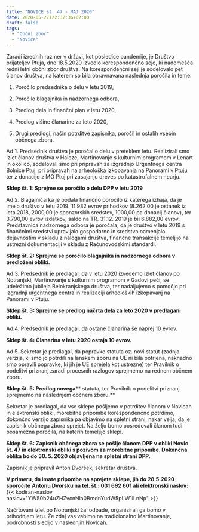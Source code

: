 ```yaml
---
title: "NOVICE št. 47 - MAJ 2020"
date: 2020-05-27T22:37:36+02:00
draft: false
tags:
  - "Občni zbor"
  - "Novice"
---
```


Zaradi izrednih razmer v državi, kot posledice pandemije, je Društvo prijateljev Ptuja, dne 18.5.2020 izvedlo korespondenčno sejo, ki nadomešča redni letni občni zbor društva. Na korespondenčni seji je sodelovalo pet članov društva, na katerem so bila obravnavana naslednja poročila in teme:

1. Poročilo predsednika o delu v letu 2019,

2. Poročilo blagajnika in nadzornega odbora,

3. Predlog dela in finančni plan v letu 2020,

4. Predlog višine članarine za leto 2020,

5. Drugi predlogi, način potrditve zapisnika, poročil in ostalih vsebin občnega zbora.

Ad 1. Predsednik društva je poročal o delu v preteklem letu. Realizirali smo izlet članov društva v Haloze, Martinovanje s kulturnim programom v Lenart in okolico, sodelovali smo pri pripravah za izgradnjo Urgentnega centra Bolnice Ptuj, pri pripravah na arheološka izkopavanja na Panorami v Ptuju ter z donacijo z MO Ptuj pri zasajanju dreves po katastrofalnem neurju.

**Sklep št. 1: Sprejme se poročilo o delu DPP v letu 2019**

Ad 2. Blagajničarka je podala finančno poročilo iz katerega izhaja, da je imelo društvo v letu 2019: 11.982 evrov prihodkov (8.262,00 je ostanek iz leta 2018, 2000,00 je sponzorskih sredstev, 1000,00 pa donacij članov), ter 3.790,00 evrov izdatkov, saldo na TR. 31.12. 2019 je bil 6.882,00 evrov. Predstavnica nadzornega odbora je poročala, da je društvo v letu 2019 s finančnimi sredstvi upravljalo gospodarno in sredstva namenjalo dejavnostim v skladu z nalogami društva, finančne transakcije temeljijo na ustrezni dokumentaciji v skladu z Računovodskimi standardi.

**Sklep št. 2: Sprejme se poročilo blagajnika in nadzornega odbora v predloženi obliki.**

Ad 3. Predsednik je predlagal, da v letu 2020 izvedemo izlet članov po Notranjski, Martinovanje s kulturnim programom v Gadovi peči, se udeležimo jubileja Belokranjskega društva, ter nadaljujemo s pomočjo pri izgradnji urgentnega centra in realizaciji arheoloških izkopavanj na Panorami v Ptuju.

**Sklep št. 3: Sprejme se predlog načrta dela za leto 2020 v predlagani obliki.**

Ad 4. Predsednik je predlagal, da ostane članarina še naprej 10 evrov.

**Sklep št. 4: Članarina v letu 2020 ostaja 10 evrov.**

Ad 5. Sekretar je predlagal, da popravke statuta oz. novi statut (zadnja verzija, ki smo jo potrdili na lanskem zboru na UE ni bila potrjena, naknadno smo opravili popravke, ki jih je UE sprejela kot ustrezne) ter Pravilnik o podelitvi priznanj zaradi procesnih razlogov sprejmemo na rednem občnem zboru.

**Sklep št. 5: Predlog novega**** statuta, ter Pravilnik o podelitvi priznanj sprejmemo na naslednjem občnem zboru.**

Sekretar je predlagal, da vse sklepe pošljemo v potrditev članom v Novicah in elektronski obliki, morebitne pripombe korespondenčno potrdimo, dokončno verzijo zapisnika pa objavimo na spletni strani, nakar velja, da je zapisnik občnega zbora sprejet. Na željo bomo posredovali članom tudi posamezna poročila, na katerih temeljijo sklepi.

**Sklep št. 6: Zapisnik občnega zbora se pošlje članom DPP v obliki Novic št. 47 in elektronski obliki s pozivom za morebitne pripombe. Dokončna oblika bo do 30. 5. 2020 objavljena na spletni strani DPP.**

Zapisnik je pripravil Anton Dvoršek, sekretar društva.

**V primeru, da imate pripombe na sprejete sklepe, jih do 28.5.2020 sporočite**  **Antonu Dvoršku na tel. št.: 031 692 601 ali elektronski naslov:** {{<  kodiran-naslov naslov="YW50b24uZHZvcnNla0BmdnYudW5pLW1iLnNp" >}}

Načrtovani izlet po Notranjski žal odpade, organizirali ga bomo v prihodnjem letu. Že zdaj vas vabimo na tradicionalno Martinovanje, podrobnosti sledijo v naslednjih Novicah.
